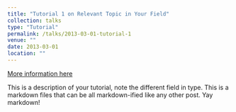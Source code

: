 ```yaml
---
title: "Tutorial 1 on Relevant Topic in Your Field"
collection: talks
type: "Tutorial"
permalink: /talks/2013-03-01-tutorial-1
venue: ""
date: 2013-03-01
location: ""
---
```


[More information here](http://exampleurl.com)

This is a description of your tutorial, note the different field in type. This is a markdown files that can be all markdown-ified like any other post. Yay markdown!
